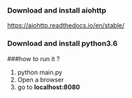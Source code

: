 ### Download and install aiohttp 
https://aiohttp.readthedocs.io/en/stable/

### Download and install python3.6

###how to run it ? 
1. python main.py 
2. Open a browser
3. go to **localhost:8080**
